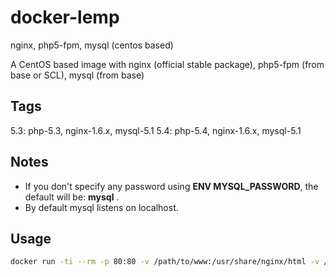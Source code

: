 # docker-lemp
nginx, php5-fpm, mysql (centos based)

A CentOS based image with nginx (official stable package), php5-fpm (from base or SCL), mysql (from base)

## Tags
5.3: php-5.3, nginx-1.6.x, mysql-5.1
5.4: php-5.4, nginx-1.6.x, mysql-5.1

## Notes
* If you don't specify any password using **ENV MYSQL_PASSWORD**, the default will be: **mysql** .
* By default mysql listens on localhost.

## Usage

```bash
docker run -ti --rm -p 80:80 -v /path/to/www:/usr/share/nginx/html -v /path/to/mysql:/var/lib/mysql -e MYSQL_PASSWORD=ChangeME xdrum/lemp
```
